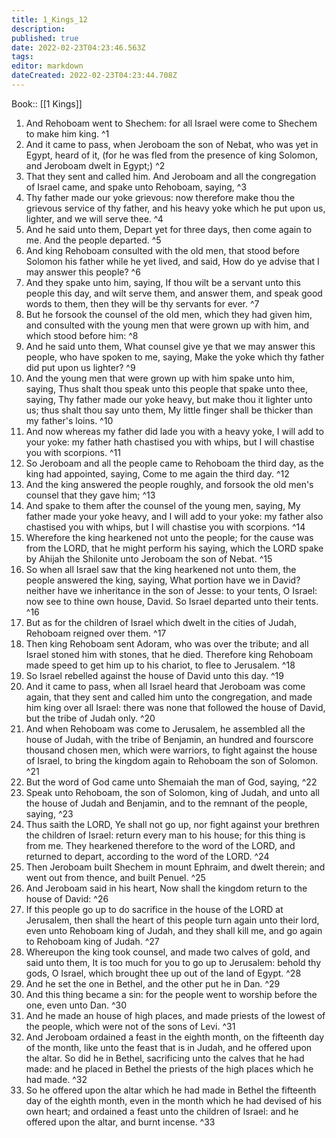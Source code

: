 ```yaml
---
title: 1_Kings_12
description: 
published: true
date: 2022-02-23T04:23:46.563Z
tags: 
editor: markdown
dateCreated: 2022-02-23T04:23:44.708Z
---
```


 Book:: [[1 Kings]]
 1. And Rehoboam went to Shechem: for all Israel were come to Shechem to make him king. ^1
 2. And it came to pass, when Jeroboam the son of Nebat, who was yet in Egypt, heard of it, (for he was fled from the presence of king Solomon, and Jeroboam dwelt in Egypt;) ^2
 3. That they sent and called him. And Jeroboam and all the congregation of Israel came, and spake unto Rehoboam, saying, ^3
 4. Thy father made our yoke grievous: now therefore make thou the grievous service of thy father, and his heavy yoke which he put upon us, lighter, and we will serve thee. ^4
 5. And he said unto them, Depart yet for three days, then come again to me. And the people departed. ^5
 6. And king Rehoboam consulted with the old men, that stood before Solomon his father while he yet lived, and said, How do ye advise that I may answer this people? ^6
 7. And they spake unto him, saying, If thou wilt be a servant unto this people this day, and wilt serve them, and answer them, and speak good words to them, then they will be thy servants for ever. ^7
 8. But he forsook the counsel of the old men, which they had given him, and consulted with the young men that were grown up with him, and which stood before him: ^8
 9. And he said unto them, What counsel give ye that we may answer this people, who have spoken to me, saying, Make the yoke which thy father did put upon us lighter? ^9
 10. And the young men that were grown up with him spake unto him, saying, Thus shalt thou speak unto this people that spake unto thee, saying, Thy father made our yoke heavy, but make thou it lighter unto us; thus shalt thou say unto them, My little finger shall be thicker than my father's loins. ^10
 11. And now whereas my father did lade you with a heavy yoke, I will add to your yoke: my father hath chastised you with whips, but I will chastise you with scorpions. ^11
 12. So Jeroboam and all the people came to Rehoboam the third day, as the king had appointed, saying, Come to me again the third day. ^12
 13. And the king answered the people roughly, and forsook the old men's counsel that they gave him; ^13
 14. And spake to them after the counsel of the young men, saying, My father made your yoke heavy, and I will add to your yoke: my father also chastised you with whips, but I will chastise you with scorpions. ^14
 15. Wherefore the king hearkened not unto the people; for the cause was from the LORD, that he might perform his saying, which the LORD spake by Ahijah the Shilonite unto Jeroboam the son of Nebat. ^15
 16. So when all Israel saw that the king hearkened not unto them, the people answered the king, saying, What portion have we in David? neither have we inheritance in the son of Jesse: to your tents, O Israel: now see to thine own house, David. So Israel departed unto their tents. ^16
 17. But as for the children of Israel which dwelt in the cities of Judah, Rehoboam reigned over them. ^17
 18. Then king Rehoboam sent Adoram, who was over the tribute; and all Israel stoned him with stones, that he died. Therefore king Rehoboam made speed to get him up to his chariot, to flee to Jerusalem. ^18
 19. So Israel rebelled against the house of David unto this day. ^19
 20. And it came to pass, when all Israel heard that Jeroboam was come again, that they sent and called him unto the congregation, and made him king over all Israel: there was none that followed the house of David, but the tribe of Judah only. ^20
 21. And when Rehoboam was come to Jerusalem, he assembled all the house of Judah, with the tribe of Benjamin, an hundred and fourscore thousand chosen men, which were warriors, to fight against the house of Israel, to bring the kingdom again to Rehoboam the son of Solomon. ^21
 22. But the word of God came unto Shemaiah the man of God, saying, ^22
 23. Speak unto Rehoboam, the son of Solomon, king of Judah, and unto all the house of Judah and Benjamin, and to the remnant of the people, saying, ^23
 24. Thus saith the LORD, Ye shall not go up, nor fight against your brethren the children of Israel: return every man to his house; for this thing is from me. They hearkened therefore to the word of the LORD, and returned to depart, according to the word of the LORD. ^24
 25. Then Jeroboam built Shechem in mount Ephraim, and dwelt therein; and went out from thence, and built Penuel. ^25
 26. And Jeroboam said in his heart, Now shall the kingdom return to the house of David: ^26
 27. If this people go up to do sacrifice in the house of the LORD at Jerusalem, then shall the heart of this people turn again unto their lord, even unto Rehoboam king of Judah, and they shall kill me, and go again to Rehoboam king of Judah. ^27
 28. Whereupon the king took counsel, and made two calves of gold, and said unto them, It is too much for you to go up to Jerusalem: behold thy gods, O Israel, which brought thee up out of the land of Egypt. ^28
 29. And he set the one in Bethel, and the other put he in Dan. ^29
 30. And this thing became a sin: for the people went to worship before the one, even unto Dan. ^30
 31. And he made an house of high places, and made priests of the lowest of the people, which were not of the sons of Levi. ^31
 32. And Jeroboam ordained a feast in the eighth month, on the fifteenth day of the month, like unto the feast that is in Judah, and he offered upon the altar. So did he in Bethel, sacrificing unto the calves that he had made: and he placed in Bethel the priests of the high places which he had made. ^32
 33. So he offered upon the altar which he had made in Bethel the fifteenth day of the eighth month, even in the month which he had devised of his own heart; and ordained a feast unto the children of Israel: and he offered upon the altar, and burnt incense. ^33
